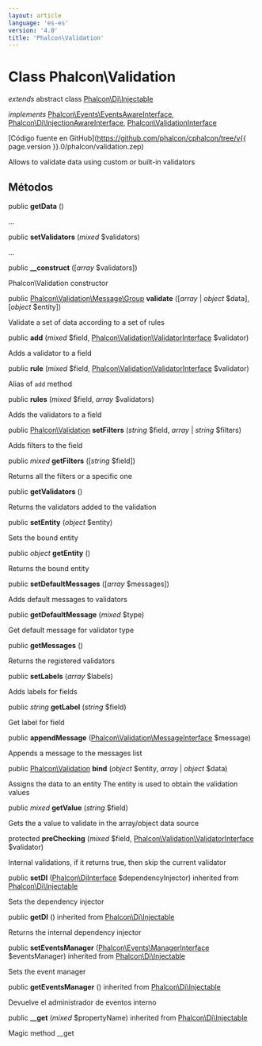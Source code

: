 ```yaml
---
layout: article
language: 'es-es'
version: '4.0'
title: 'Phalcon\Validation'
---
```

# Class **Phalcon\Validation**

*extends* abstract class [Phalcon\Di\Injectable](Phalcon_Di_Injectable)

*implements* [Phalcon\Events\EventsAwareInterface](Phalcon_Events_EventsAwareInterface), [Phalcon\Di\InjectionAwareInterface](Phalcon_Di_InjectionAwareInterface), [Phalcon\ValidationInterface](Phalcon_ValidationInterface)

[Código fuente en GitHub](https://github.com/phalcon/cphalcon/tree/v{{ page.version }}.0/phalcon/validation.zep)

Allows to validate data using custom or built-in validators

## Métodos

public **getData** ()

...

public **setValidators** (*mixed* $validators)

...

public **__construct** ([*array* $validators])

Phalcon\Validation constructor

public [Phalcon\Validation\Message\Group](Phalcon_Validation_Message_Group) **validate** ([*array* | *object* $data], [*object* $entity])

Validate a set of data according to a set of rules

public **add** (*mixed* $field, [Phalcon\Validation\ValidatorInterface](Phalcon_Validation_ValidatorInterface) $validator)

Adds a validator to a field

public **rule** (*mixed* $field, [Phalcon\Validation\ValidatorInterface](Phalcon_Validation_ValidatorInterface) $validator)

Alias of `add` method

public **rules** (*mixed* $field, *array* $validators)

Adds the validators to a field

public [Phalcon\Validation](Phalcon_Validation) **setFilters** (*string* $field, *array* | *string* $filters)

Adds filters to the field

public *mixed* **getFilters** ([*string* $field])

Returns all the filters or a specific one

public **getValidators** ()

Returns the validators added to the validation

public **setEntity** (*object* $entity)

Sets the bound entity

public *object* **getEntity** ()

Returns the bound entity

public **setDefaultMessages** ([*array* $messages])

Adds default messages to validators

public **getDefaultMessage** (*mixed* $type)

Get default message for validator type

public **getMessages** ()

Returns the registered validators

public **setLabels** (*array* $labels)

Adds labels for fields

public *string* **getLabel** (*string* $field)

Get label for field

public **appendMessage** ([Phalcon\Validation\MessageInterface](Phalcon_Validation_MessageInterface) $message)

Appends a message to the messages list

public [Phalcon\Validation](Phalcon_Validation) **bind** (*object* $entity, *array* | *object* $data)

Assigns the data to an entity The entity is used to obtain the validation values

public *mixed* **getValue** (*string* $field)

Gets the a value to validate in the array/object data source

protected **preChecking** (*mixed* $field, [Phalcon\Validation\ValidatorInterface](Phalcon_Validation_ValidatorInterface) $validator)

Internal validations, if it returns true, then skip the current validator

public **setDI** ([Phalcon\DiInterface](Phalcon_DiInterface) $dependencyInjector) inherited from [Phalcon\Di\Injectable](Phalcon_Di_Injectable)

Sets the dependency injector

public **getDI** () inherited from [Phalcon\Di\Injectable](Phalcon_Di_Injectable)

Returns the internal dependency injector

public **setEventsManager** ([Phalcon\Events\ManagerInterface](Phalcon_Events_ManagerInterface) $eventsManager) inherited from [Phalcon\Di\Injectable](Phalcon_Di_Injectable)

Sets the event manager

public **getEventsManager** () inherited from [Phalcon\Di\Injectable](Phalcon_Di_Injectable)

Devuelve el administrador de eventos interno

public **__get** (*mixed* $propertyName) inherited from [Phalcon\Di\Injectable](Phalcon_Di_Injectable)

Magic method __get